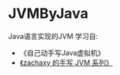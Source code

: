 # JVMByJava
Java语言实现的JVM
学习自:
- 《自己动手写Java虚拟机》
-  [《zachaxy 的手写 JVM 系列》](https://zachaxy.github.io/tags/JVM/)